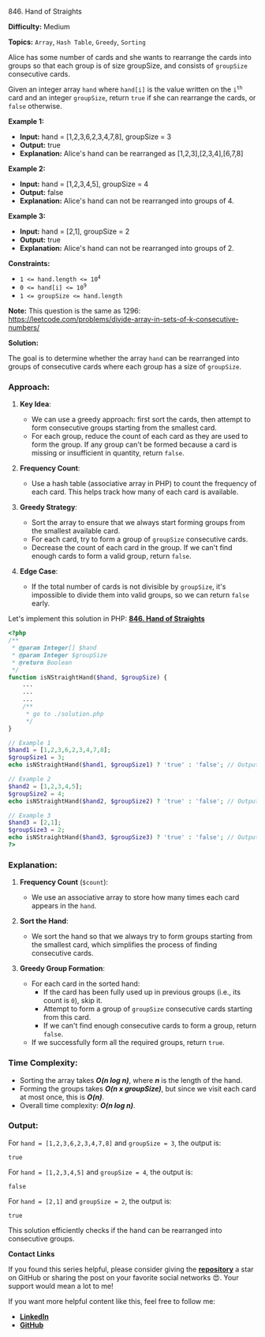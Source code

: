 846\. Hand of Straights

**Difficulty:** Medium

**Topics:** `Array`, `Hash Table`, `Greedy`, `Sorting`

Alice has some number of cards and she wants to rearrange the cards into groups so that each group is of size groupSize, and consists of `groupSize` consecutive cards.

Given an integer array `hand` where `hand[i]` is the value written on the <code>i<sup>th</sup></code> card and an integer `groupSize`, return `true` if she can rearrange the cards, or `false` otherwise.

**Example 1:**

- **Input:** hand = [1,2,3,6,2,3,4,7,8], groupSize = 3
- **Output:** true
- **Explanation:** Alice's hand can be rearranged as [1,2,3],[2,3,4],[6,7,8] 

**Example 2:**

- **Input:** hand = [1,2,3,4,5], groupSize = 4
- **Output:** false
- **Explanation:** Alice's hand can not be rearranged into groups of 4.

**Example 3:**

- **Input:** hand = [2,1], groupSize = 2
- **Output:** true
- **Explanation:** Alice's hand can not be rearranged into groups of 2.

**Constraints:**

- <code>1 <= hand.length <= 10<sup>4</sup></code>
- <code>0 <= hand[i] <= 10<sup>9</sup></code>
- <code>1 <= groupSize <= hand.length</code>

**Note:** This question is the same as 1296: https://leetcode.com/problems/divide-array-in-sets-of-k-consecutive-numbers/




**Solution:**

The goal is to determine whether the array `hand` can be rearranged into groups of consecutive cards where each group has a size of `groupSize`.

### Approach:

1. **Key Idea**:
    - We can use a greedy approach: first sort the cards, then attempt to form consecutive groups starting from the smallest card.
    - For each group, reduce the count of each card as they are used to form the group. If any group can't be formed because a card is missing or insufficient in quantity, return `false`.

2. **Frequency Count**:
    - Use a hash table (associative array in PHP) to count the frequency of each card. This helps track how many of each card is available.

3. **Greedy Strategy**:
    - Sort the array to ensure that we always start forming groups from the smallest available card.
    - For each card, try to form a group of `groupSize` consecutive cards.
    - Decrease the count of each card in the group. If we can't find enough cards to form a valid group, return `false`.

4. **Edge Case**:
    - If the total number of cards is not divisible by `groupSize`, it's impossible to divide them into valid groups, so we can return `false` early.

Let's implement this solution in PHP: **[846. Hand of Straights](https://github.com/mah-shamim/leet-code-in-php/tree/main/algorithms/000846-hand-of-straights/solution.php)**

```php
<?php
/**
 * @param Integer[] $hand
 * @param Integer $groupSize
 * @return Boolean
 */
function isNStraightHand($hand, $groupSize) {
    ...
    ...
    ...
    /**
     * go to ./solution.php
     */
}

// Example 1
$hand1 = [1,2,3,6,2,3,4,7,8];
$groupSize1 = 3;
echo isNStraightHand($hand1, $groupSize1) ? 'true' : 'false'; // Output: true

// Example 2
$hand2 = [1,2,3,4,5];
$groupSize2 = 4;
echo isNStraightHand($hand2, $groupSize2) ? 'true' : 'false'; // Output: false

// Example 3
$hand3 = [2,1];
$groupSize3 = 2;
echo isNStraightHand($hand3, $groupSize3) ? 'true' : 'false'; // Output: true
?>
```

### Explanation:

1. **Frequency Count** (`$count`):
    - We use an associative array to store how many times each card appears in the `hand`.

2. **Sort the Hand**:
    - We sort the hand so that we always try to form groups starting from the smallest card, which simplifies the process of finding consecutive cards.

3. **Greedy Group Formation**:
    - For each card in the sorted hand:
        - If the card has been fully used up in previous groups (i.e., its count is `0`), skip it.
        - Attempt to form a group of `groupSize` consecutive cards starting from this card.
        - If we can't find enough consecutive cards to form a group, return `false`.
    - If we successfully form all the required groups, return `true`.

### Time Complexity:
- Sorting the array takes _**O(n log n)**_, where _**n**_ is the length of the hand.
- Forming the groups takes _**O(n x groupSize)**_, but since we visit each card at most once, this is _**O(n)**_.
- Overall time complexity: _**O(n log n)**_.

### Output:

For `hand = [1,2,3,6,2,3,4,7,8]` and `groupSize = 3`, the output is:
```
true
```

For `hand = [1,2,3,4,5]` and `groupSize = 4`, the output is:
```
false
```

For `hand = [2,1]` and `groupSize = 2`, the output is:
```
true
```

This solution efficiently checks if the hand can be rearranged into consecutive groups.

**Contact Links**

If you found this series helpful, please consider giving the **[repository](https://github.com/mah-shamim/leet-code-in-php)** a star on GitHub or sharing the post on your favorite social networks 😍. Your support would mean a lot to me!

If you want more helpful content like this, feel free to follow me:

- **[LinkedIn](https://www.linkedin.com/in/arifulhaque/)**
- **[GitHub](https://github.com/mah-shamim)**



